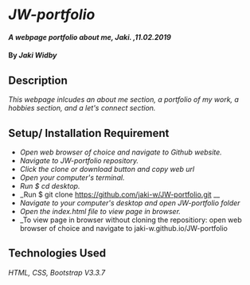 # _JW-portfolio_

#### _A webpage portfolio about me, Jaki. ,11.02.2019_

#### By _**Jaki Widby**_

## Description

_This webpage inlcudes an about me section, a portfolio of my work, a hobbies section, and a let's connect section._

## Setup/ Installation Requirement

* _Open web browser of choice and navigate to Github website._
* _Navigate to JW-portfolio repository._
* _Click the clone or download button and copy web url_
* _Open your computer's terminal._
* _Run $ cd desktop._
* _Run $ git clone https://github.com/jaki-w/JW-portfolio.git __
* _Navigate to your computer's desktop and open JW-portfolio folder_
* _Open the index.html file to view page in browser._
* _To view page in browser without cloning the repositiory: open web browser of choice and navigate to jaki-w.github.io/JW-portfolio

## Technologies Used

_HTML, CSS, Bootstrap V3.3.7_
